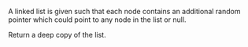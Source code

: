 

A linked list is given such that each node contains an additional random pointer which could point to any node in the list or null.



Return a deep copy of the list.

